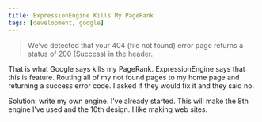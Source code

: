 ```yaml
---
title: ExpressionEngine Kills My PageRank
tags: [development, google]
---
```


> We’ve detected that your 404 (file not found) error page returns a status of 200 (Success) in the header.

That is what Google says kills my PageRank. ExpressionEngine says that this is feature. Routing all of my not found pages to my home page and returning a success error code. I asked if they would fix it and they said no.

Solution: write my own engine. I’ve already started. This will make the 8th engine I’ve used and the 10th design. I like making web sites.
